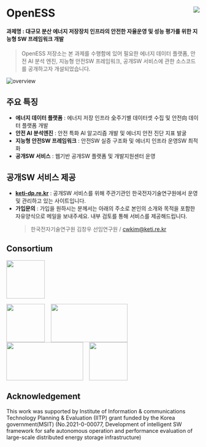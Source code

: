 # OpenESS <a href="https://hits.seeyoufarm.com"><img src="https://hits.seeyoufarm.com/api/count/incr/badge.svg?url=https%3A%2F%2Fgithub.com%2Fketi-dp%2FOpenESS&count_bg=%2379C83D&title_bg=%23555555&icon=codeigniter.svg&icon_color=%23E7E7E7&title=hits&edge_flat=false" align="right"/></a>


#### 과제명 : 대규모 분산 에너지 저장장치 인프라의 안전한 자율운영 및 성능 평가를 위한 지능형 SW 프레임워크 개발
> OpenESS 저장소는 본 과제를 수행함에 있어 필요한 에너지 데이터 플랫폼, 안전 AI 분석 엔진, 지능형 안전SW 프레임워크, 공개SW 서비스에 관한 소스코드를 공개하고자 개설되었습니다.

![overview](https://user-images.githubusercontent.com/85736845/144805380-ed4c2986-8f8d-4a18-b0d1-6e282f6ef8c1.png)

## 주요 특징
- **에너지 데이터 플랫폼** : 에너지 저장 인프라 全주기별 데이터셋 수집 및  안전向 데이터 플랫폼 개발
- **안전 AI 분석엔진** : 안전 특화 AI 알고리즘 개발 및 에너지 안전 진단 지표 발굴
- **지능형 안전SW 프레임워크** : 안전SW 실증 구조화 및 에너지 인프라 운영SW 최적화
- **공개SW 서비스** : 웹기반 공개SW 플랫폼 및 개발지원센터 운영

## 공개SW 서비스 제공
- **[keti-dp.re.kr](https://keti-dp.re.kr/)** : 공개SW 서비스를 위해 주관기관인 한국전자기술연구원에서 운영 및 관리하고 있는 사이트입니다.
- **가입문의** : 가입을 원하시는 분께서는 아래의 주소로 본인의 소개와 목적을 포함한 자유양식으로 메일을 보내주세요. 내부 검토를 통해 서비스를 제공해드립니다.
	> 한국전자기술연구원 김창우 선임연구원 / cwkim@keti.re.kr

## Consortium
<img src="https://user-images.githubusercontent.com/85736845/144817095-ec5cdc5c-c252-404d-bda5-98318946ffb9.png" height="100" align="center">
<p> 
<img src="https://user-images.githubusercontent.com/85736845/144815291-c5ba491d-0227-46b6-b955-5bcb6e45401e.png" height="100" align="center"> &nbsp;&nbsp; <img src="https://user-images.githubusercontent.com/85736845/144812590-5b90a2df-7726-43e4-85c4-d373730d9893.png" width="200" height="100" align="center"> &nbsp;&nbsp; <img src="https://user-images.githubusercontent.com/85736845/144812674-17609e8f-655b-4476-afbf-e6ebf2f6d266.png" width="200" height="100" align="center"> &nbsp;&nbsp; <img src="https://user-images.githubusercontent.com/85736845/144814576-4fc7c291-7cd8-46e1-bacc-368d535bb0c8.png" height="100" align="center">
</p>

## Acknowledgement
This work was supported by Institute of Information & communications Technology Planning & Evaluation (IITP) grant funded by the Korea government(MSIT) (No.2021-0-00077, Development of intelligent SW framework for safe autonomous operation and performance evaluation of large-scale distributed energy storage infrastructure)
